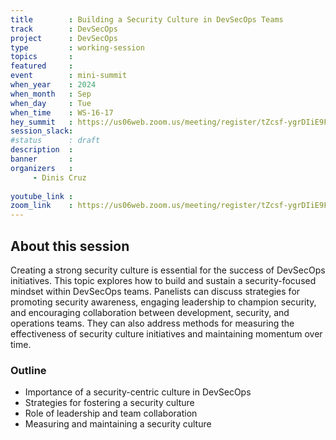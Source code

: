 ```yaml
---
title        : Building a Security Culture in DevSecOps Teams
track        : DevSecOps
project      : DevSecOps
type         : working-session
topics       :
featured     :
event        : mini-summit
when_year    : 2024
when_month   : Sep
when_day     : Tue
when_time    : WS-16-17
hey_summit   : https://us06web.zoom.us/meeting/register/tZcsf-ygrDIiE9FWylekOhavfIyavFSevTiD
session_slack:
#status      : draft
description  :
banner       : 
organizers   :
     - Dinis Cruz
     
youtube_link : 
zoom_link    : https://us06web.zoom.us/meeting/register/tZcsf-ygrDIiE9FWylekOhavfIyavFSevTiD
---
```


## About this session
Creating a strong security culture is essential for the success of DevSecOps initiatives. This topic explores how to build and sustain a security-focused mindset within DevSecOps teams. Panelists can discuss strategies for promoting security awareness, engaging leadership to champion security, and encouraging collaboration between development, security, and operations teams. They can also address methods for measuring the effectiveness of security culture initiatives and maintaining momentum over time.

### Outline
- Importance of a security-centric culture in DevSecOps
- Strategies for fostering a security culture
- Role of leadership and team collaboration
- Measuring and maintaining a security culture
